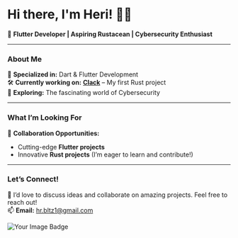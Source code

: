 # Hi there, I'm Heri! 👋✨  

🚀 **Flutter Developer | Aspiring Rustacean | Cybersecurity Enthusiast**  

---

### About Me  
🌟 **Specialized in:** Dart & Flutter Development  
🛠 **Currently working on:** [**Clack**](https://github.com/herisetiawan00/clack) – My first Rust project  
🔐 **Exploring:** The fascinating world of Cybersecurity  

---

### What I’m Looking For  
🤝 **Collaboration Opportunities:**  
- Cutting-edge **Flutter projects**  
- Innovative **Rust projects** (I’m eager to learn and contribute!)  

---

### Let’s Connect!  
💬 I’d love to discuss ideas and collaborate on amazing projects. Feel free to reach out!  
📫 **Email:** [hr.bltz1@gmail.com](mailto:hr.bltz1@gmail.com)  
<!--
🔗 **Portfolio/Website:** [your-website.com](https://your-website.com)
-->
<img src="https://tryhackme-badges.s3.amazonaws.com/herisetiawan.png" alt="Your Image Badge" />
